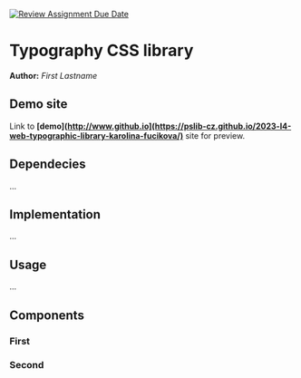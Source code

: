 [![Review Assignment Due Date](https://classroom.github.com/assets/deadline-readme-button-24ddc0f5d75046c5622901739e7c5dd533143b0c8e959d652212380cedb1ea36.svg)](https://classroom.github.com/a/zprwltzm)
# Typography CSS library
**Author:** *First Lastname*
## Demo site
Link to **[demo](http://www.github.io](https://pslib-cz.github.io/2023-l4-web-typographic-library-karolina-fucikova/)** site for preview.
## Dependecies
...
## Implementation
...
## Usage
...
## Components
### First
### Second
